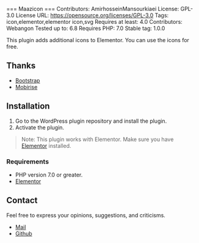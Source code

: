 === Maazicon ===
Contributors: AmirhosseinMansourkiaei
License: GPL-3.0
License URL: https://opensource.org/licenses/GPL-3.0
Tags: icon,elementor,elementor icon,svg
Requires at least: 4.0
Contributors: Webangon
Tested up to: 6.8
Requires PHP: 7.0
Stable tag: 1.0.0

This plugin adds additional icons to Elementor. You can use the icons for free.

## Thanks

- [Bootstrap](https://https://github.com/uiwjs/bootstrap-icons)
- [Mobirise](https://mobirise.com)

## Installation

1. Go to the WordPress plugin repository and install the plugin.
2. Activate the plugin.

> Note: This plugin works with Elementor. Make sure you have [Elementor](https://wordpress.org/plugins/elementor/) installed.

### Requirements

* PHP version 7.0 or greater.
* [Elementor](https://wordpress.org/plugins/elementor/)

## Contact

Feel free to express your opinions, suggestions, and criticisms.

* [Mail](mailto:amirhossein.m.kiaei@gmail.com)
* [Github](https://github.com/Mansourkia)
